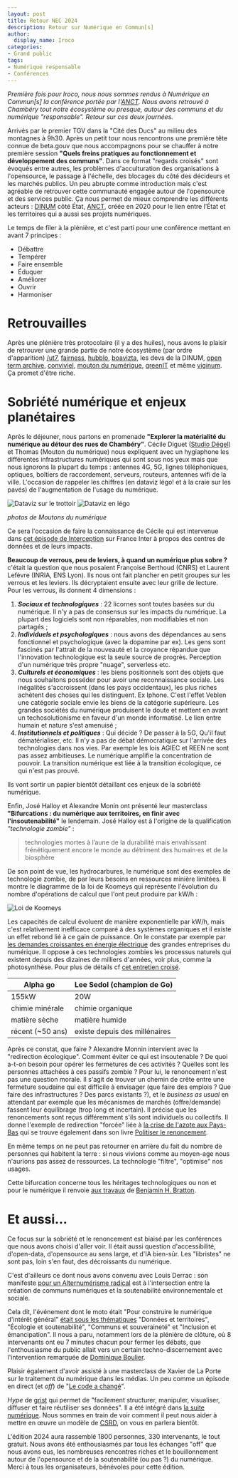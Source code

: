 ```yaml
---
layout: post
title: Retour NEC 2024
description: Retour sur Numérique en Commun[s]
author:
  display_name: Iroco
categories:
- Grand public
tags:
- Numérique responsable
- Conférences
---
```

_Première fois pour Iroco, nous nous sommes rendus à Numérique en Commun[s] la conférence portée par l'[ANCT](https://agence-cohesion-territoires.gouv.fr/). Nous avons retrouvé à Chambéry tout notre écosystème ou presque, autour des communs et du numérique "responsable". Retour sur ces deux journées._

Arrivés par le premier TGV dans la "Cité des Ducs" au milieu des montagnes à 9h30. Après un petit tour nous rencontrons une première tête connue de beta.gouv que nous accompagnons pour se chauffer à notre première session **"Quels freins pratiques au fonctionnement et développement des communs"**. Dans ce format "regards croisés" sont évoqués entre autres, les problèmes d'acculturation des organisations à l'opensource, le passage à l'échelle, des blocages du côté des décideurs et les marchés publics. Un peu abrupte comme introduction mais c'est agréable de retrouver cette communauté engagée autour de l'opensource et des services public. Ça nous permet de mieux comprendre les différents acteurs : [DINUM](https://www.numerique.gouv.fr/dinum/) côté État, [ANCT](https://agence-cohesion-territoires.gouv.fr/), créée en 2020 pour le lien entre l’État et les territoires qui a aussi ses projets numériques.

Le temps de filer à la plénière, et c'est parti pour une conférence mettant en avant 7 principes&nbsp;:

* Débattre
* Tempérer
* Faire ensemble
* Éduquer
* Améliorer
* Ouvrir
* Harmoniser

# Retrouvailles

Après une plénière très protocolaire (il y a des huiles), nous avons le plaisir de retrouver une grande partie de notre écosystème (par ordre d'apparition) [/ut7](https://ut7.fr/), [fairness](https://fairness.coop), [hubblo](https://hubblo.org/), [boavizta](https://boavizta.org/), les devs de la DINUM, [open term archive](https://opentermsarchive.org), [conviviel](https://www.conviviel.org/), [mouton du numérique](https://mouton-numerique.org/), [greenIT](https://www.greenit.fr/) et même [viginum](https://www.sgdsn.gouv.fr/notre-organisation/composantes/service-de-vigilance-et-protection-contre-les-ingerences-numeriques). Ça promet d'être riche.

# Sobriété numérique et enjeux planétaires

Après le déjeuner, nous partons en promenade **"Explorer la matérialité du numérique au détour des rues de Chambéry"**. Cécile Diguet ([Studio Dégel](https://studiodegel.com/)) et Thomas (Mouton du numérique) nous expliquent avec un hygiaphone les différentes infrastructures numériques qui sont sous nos yeux mais que nous ignorons la plupart du temps : antennes 4G, 5G, lignes téléphoniques, optiques, boîtiers de raccordement, serveurs, routeurs, antennes wifi de la ville. L'occasion de rappeler les chiffres (en dataviz légo! et à la craie sur les pavés) de l'augmentation de l'usage du numérique.

![Dataviz sur le trottoir](/images/nec2024/trottoir.png)
![Dataviz en légo](/images/nec2024/lego.png)

*photos de Moutons du numérique*

Ce sera l'occasion de faire la connaissance de Cécile qui est intervenue dans [cet épisode de Interception](https://www.radiofrance.fr/franceinter/podcasts/interception/interception-du-dimanche-22-septembre-2024-8847789) sur France Inter à propos des centres de données et de leurs impacts.

**Beaucoup de verrous, peu de leviers, à quand un numérique plus sobre ?** c'était la question que nous posaient Françoise Berthoud (CNRS) et Laurent Lefèvre (INRIA, ENS Lyon). Ils nous ont fait plancher en petit groupes sur les verrous et les leviers. Ils décryptaient ensuite avec leur grille de lecture. Pour les verrous, ils donnent 4 dimensions :

1. ***Sociaux et technologiques*** : 22 licornes sont toutes basées sur du numérique. Il n'y a pas de consensus sur les impacts du numérique. La plupart des logiciels sont non réparables, non modifiables et non partagés ;
2. ***Individuels et psychologiques*** : nous avons des dépendances au sens fonctionnel et psychologique (avec la dopamine par ex). Les gens sont fascinés par l'attrait de la nouveauté et la croyance répandue que l'innovation technologique est la seule source de progrès. Perception d'un numérique très propre "nuage", serverless etc.
3. ***Culturels et économiques*** : les biens positionnels sont des objets que nous souhaitons posséder pour avoir une reconnaissance sociale. Les inégalités s'accroissent (dans les pays occidentaux), les plus riches achètent des choses qui les distinguent. Ex Iphone. C'est l'effet Veblen une catégorie sociale envie les biens de la catégorie supérieure. Les grandes sociétés du numérique produisent le doute et mettent en avant un techosolutionisme en faveur d'un monde informatisé. Le lien entre humain et nature s'est amenuisé ;
4. ***Institutionnels et politiques*** : Qui décide ? De passer à la 5G, Qu'il faut dématérialiser, etc. Il n'y a pas de débat démocratique sur l'arrivée des technologies dans nos vies. Par exemple les lois AGIEC et REEN ne sont pas assez ambitieuses. Le numérique amplifie la concentration de pouvoir. La transition numérique est liée à la transition écologique, ce qui n'est pas prouvé.

Ils vont sortir un papier bientôt détaillant ces enjeux de la sobriété numérique.

Enfin, José Halloy et Alexandre Monin ont présenté leur masterclass **"Bifurcations : du numérique aux territoires, en finir avec l'insoutenabilité"** le lendemain. José Halloy est à l'origine de la qualification *"technologie zombie"* :

> technologies mortes à l’aune de la durabilité mais envahissant frénétiquement encore le monde au détriment des humain·es et de la biosphère

De son point de vue, les hydrocarbures, le numérique sont des exemples de technologie zombie, de par leurs besoins en ressources minière limitées. Il montre le diagramme de la loi de Koomeys qui représente l'évolution du nombre d'opérations de calcul que l'ont peut produire par kW/h :

![Loi de Koomeys](/images/nec2024/Koomeys_law_graph.jpg)

Les capacités de calcul évoluent de manière exponentielle par kW/h, mais c'est relativement inefficace comparé à des systèmes organiques et il existe un effet rebond lié à ce gain de puissance. On le constate par exemple par [les demandes croissantes en énergie électrique](https://www.bloomberg.com./graphics/2024-ai-data-centers-power-grids/?srnd=undefined) des grandes entreprises du numérique. Il oppose à ces technologies zombies les processus naturels qui existent depuis des dizaines de milliers d'années, voir plus, comme la photosynthèse. Pour plus de détails cf [cet entretien croisé](https://www.ritimo.org/Au-dela-du-low-tech-technologies-zombies-soutenabilite-et-inventions).

| Alpha go | Lee Sedol (champion de Go) |
| ------- | ----------- |
| 155kW | 20W |
| chimie minérale | chimie organique |
| matière sèche | matière humide |
| récent (~50 ans) | existe depuis des millénaires |

Après ce constat, que faire ? Alexandre Monnin intervient avec la "redirection écologique". Comment éviter ce qui est insoutenable ? De quoi a-t-on besoin pour opérer les fermetures de ces activités ? Quelles sont les personnes attachées à ces passifs zombie ? Pour lui, le renoncement n'est pas une question morale. Il s'agit de trouver un chemin de crête entre une fermeture soudaine qui est difficile à envisager (que faire des emplois ? Que faire des infrastructures ? Des parcs existants ?), et le *business as usual* en attendant par exemple que les mécanismes de marchés (offre/demande) fassent leur équilibrage (trop long et incertain). Il précise que les renoncements sont reçus différemment s'ils sont individuels ou collectifs. Il donne l'exemple de redirection "forcée" liée à [la crise de l'azote aux Pays-Bas](https://www.youtube.com/watch?v=NMvi_gocBtA) qui se trouve également dans son livre [Politiser le renoncement](https://www.babelio.com/livres/Monnin-Politiser-le-renoncement/1490735).

En même temps on ne peut pas retourner en arrière du fait du nombre de personnes qui habitent la terre : si nous vivions comme au moyen-age nous n'aurions pas assez de ressources. La technologie "filtre", "optimise" nos usages.

Cette bifurcation concerne tous les héritages technologiques ou non et pour le numérique il renvoie [aux travaux](https://thenewnormal.strelka.com) de [Benjamin H. Bratton](https://en.wikipedia.org/wiki/Benjamin_H._Bratton).

# Et aussi...

Ce focus sur la sobriété et le renoncement est biaisé par les conférences que nous avons choisi d'aller voir. Il était aussi question d'accessibilité, d'open-data, d'opensource au sens large, et d'IA bien-sûr. Les "libristes" ne sont pas, loin s'en faut, des décroissants du numérique.

C'est d'ailleurs ce dont nous avons convenu avec Louis Derrac : son manifeste [pour un Alternumérisme radical](https://louisderrac.com/alternumerisme-radical/) est à l'intersection entre la création de communs numériques et la soutenabilité environnementale et sociale.

Cela dit, l'événement dont le moto était "Pour construire le numérique d'intérêt général" [était sous les thématiques](https://www.youtube.com/watch?v=2QU4rC8sg2U) "Données et territoires", "Écologie et soutenabilité", "Communs et souveraineté" et "Inclusion et émancipation". Il nous a paru, notamment lors de la plénière de clôture, où 8 intervenants ont eu 7 minutes chacun pour fermer les débats, que l'enthousiasme du public allait vers un certain techno-discernement avec l'intervention remarquée de [Dominique Boulier](https://fr.wikipedia.org/wiki/Dominique_Boullier).

Plaisir également d'avoir assisté à une masterclass de Xavier de La Porte sur le traitement du numérique dans les médias. Un peu comme un épisode en direct (et *off*) de "[Le code a changé](https://www.radiofrance.fr/franceinter/podcasts/le-code-a-change)".

*Hype* de [grist](https://www.getgrist.com/) qui permet de "facilement structurer, manipuler, visualiser, diffuser et faire réutiliser ses données". Il a été intégré dans [la suite numérique](https://lasuite.numerique.gouv.fr/). Nous sommes en train de voir comment il peut nous aider à mettre en œuvre un modèle de [CSRD](https://finance.ec.europa.eu/capital-markets-union-and-financial-markets/company-reporting-and-auditing/company-reporting/corporate-sustainability-reporting_en), on vous en parlera bientôt.

L'édition 2024 aura rassemblé 1800 personnes, 330 intervenants, le tout gratuit. Nous avons été enthousiasmés par tous les échanges "off" que nous avons eus, les nombreuses rencontres riches et le bouillonnement autour de l'opensource et de la soutenabilité (ou pas&nbsp;?) du numérique. Merci à tous les organisateurs, bénévoles pour cette édition.
